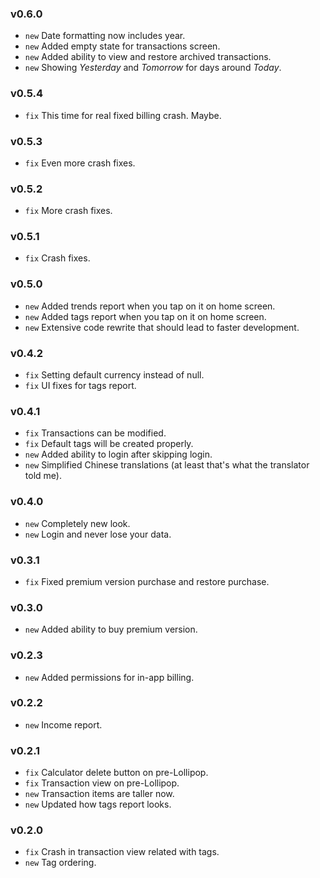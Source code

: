### v0.6.0
- `new` Date formatting now includes year.
- `new` Added empty state for transactions screen.
- `new` Added ability to view and restore archived transactions.
- `new` Showing *Yesterday* and *Tomorrow* for days around *Today*.

### v0.5.4
- `fix` This time for real fixed billing crash. Maybe.

### v0.5.3
- `fix` Even more crash fixes.

### v0.5.2
- `fix` More crash fixes.

### v0.5.1
- `fix` Crash fixes.

### v0.5.0
- `new` Added trends report when you tap on it on home screen.
- `new` Added tags report when you tap on it on home screen.
- `new` Extensive code rewrite that should lead to faster development.

### v0.4.2
- `fix` Setting default currency instead of null.
- `fix` UI fixes for tags report.

### v0.4.1
- `fix` Transactions can be modified.
- `fix` Default tags will be created properly.
- `new` Added ability to login after skipping login.
- `new` Simplified Chinese translations (at least that's what the translator told me).

### v0.4.0
- `new` Completely new look.
- `new` Login and never lose your data.

### v0.3.1
- `fix` Fixed premium version purchase and restore purchase.

### v0.3.0
- `new` Added ability to buy premium version.

### v0.2.3
- `new` Added permissions for in-app billing.

### v0.2.2
- `new` Income report.

### v0.2.1
- `fix` Calculator delete button on pre-Lollipop.
- `fix` Transaction view on pre-Lollipop.
- `new` Transaction items are taller now.
- `new` Updated how tags report looks.

### v0.2.0
- `fix` Crash in transaction view related with tags.
- `new` Tag ordering.
